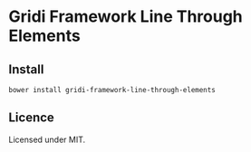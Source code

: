 # Gridi Framework Line Through Elements

## Install
`bower install gridi-framework-line-through-elements`

## Licence

Licensed under MIT.